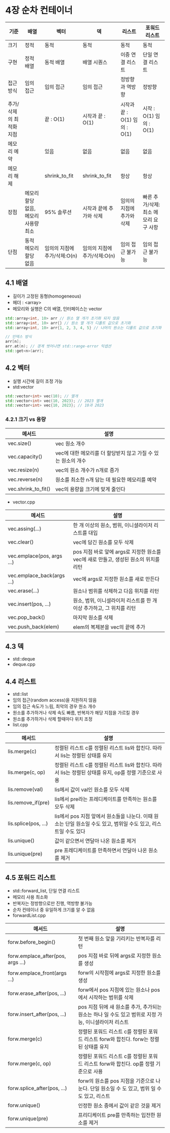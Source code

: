 # 4장 순차 컨테이너

|기준|배열|벡터|덱|리스트|포워드 리스트|
|-----|----|----|----|----|----|
|크기|정적|동적|동적|동적|동적|
|구현|정적 배열|동적 배열|배열 시퀀스|이중 연결 리스트|단일 연결 리스트|
|접근 방식|임의 접근|입의 접근|임의 접근|정방향과 역방향|정방향|
|추가/삭제의 최적화 지점||끝 : O(1)|시작과 끝 : O(1)|시작과 끝 : O(1) 임의 : O(1)|시작 : O(1) 임의 : O(1)|
|메모리 예약||있음|없음|없음|없음|
|메모리 해제||shrink_to_fit|shrink_to_fit|항상|항상|
|장점|메모리 할당 없음, 메모리 사용량 최소|95% 솔루션|시작과 끝에 추가와 삭제|임의의 지점에 추가와 삭제|빠른 추가/삭제:최소 메모리 요구 사항|
|단점|동적 메모리 할당 없음|임의의 지점에 추가/삭제:O(n)|임의의 지점에 추가/삭제:O(n)|임의 접근 불가능|임의 접근 불가능|

## 4.1 배열

- 길이가 고정된 동형(homogeneous)
- 헤더 : &lt;array&gt;
- 메모리와 실행은 C의 배열, 인터페이스는 vector
```C++
std::array<int, 10> arr // 원소 열 개가 초기화 되지 않음
std::array<int, 10> arr{} // 원소 열 개가 디폴트 값으로 초기화
std::array<int, 10> arr{1, 2, 3, 4, 5} // 나머지 원소는 디폴트 값으로 초기화

// 인덱스 방식
arr[n];
arr.at(n); // 경계 벗어나면 std::range-error 익셉션
std::get<n>(arr); 
```

## 4.2 벡터
- 실행 시간에 길이 조정 가능
- std:vector

```C++
std::vector<int> vec(10); // 열개
std::vector<int> vec(10, 2023); // 2023 열개
std::vector<int> vec{10, 2023}; // 10과 2023
```

### 4.2.1 크기 vs 용량

|메서드|설명|
|------|---|
|vec.size()|vec 원소 개수|
|vec.capacity()|vec에 대한 메모리를 더 할당받지 않고 가질 수 있는 원소의 개수|
|vec.resize(n)|vec의 원소 개수가 n개로 증가|
|vec.reverse(n)|원소를 최소한 n개 담는 데 필요한 메모리를 예약|
|vec.shrink_to_fit()|vec의 용량을 크기에 맞게 줄인다|

- vector.cpp

|메서드|설명|
|------|---|
|vec.assing(...)|한 개 이상의 원소, 범위, 이니셜라이저 리스트를 대입|
|vec.clear()|vec에 담긴 원소를 모두 삭제|
|vec.emplace(pos, args ...)|pos 지점 바로 앞에 args로 지정한 원소를 vec에 새로 만들고, 생성된 원소의 위치를 리턴|
|vec.emplace_back(args ...)|vec에 args로 지정한 원소를 새로 만든다|
|vec.erase(...)|원소나 범위를 삭제하고 다음 위치를 리턴|
|vec.insert(pos, ...)|원소, 범위, 이니셜라이저 리스트를 한 개 이상 추가하고, 그 위치를 리턴|
|vec.pop_back()|마지막 원소를 삭제|
|vec.push_back(elem)|elem의 복제본을 vec의 끝에 추가|

## 4.3 덱

- std::deque
- deque.cpp

## 4.4 리스트

- std::list
- 임의 접근(random access)을 지원하지 않음
- 임의 접근 속도가 느림, 최악의 경우 원소 개수
- 원소를 추가하거나 삭제 속도 빠름, 반복자가 해당 지점을 가르킬 경우
- 원소를 추가하거나 삭제 할때마다 위치 조정
- list.cpp

|메서드|설명|
|------|---|
|lis.merge(c)|정렬된 리스트 c를 정렬된 리스트 lis와 합친다. 따라서 lis는 정렬된 상태를 유지|
|lis.merge(c, op)|정렬된 리스트 c를 정렬된 리스트 lis와 합친다. 따라서 lis는 정렬된 상태를 유지, op를 정렬 기준으로 사용|
|lis.remove(val)|lis에서 값이 val인 원소를 모두 삭제|
|lis.remove_if(pre)|lis에서 pre라는 프레디케이트를 만족하는 원소를 모두 삭제|
|lis.splice(pos, ...)|lis에서 pos 지점 앞에서 원소들을 나눈다. 이때 원소는 단일 원소일 수도 있고, 범위일 수도 있고, 리스트일 수도 있다|
|lis.unique()|값이 같으면서 연달아 나온 원소를 제거|
|lis.unique(pre)|pre 프레디케이트를 만족하면서 연달아 나온 원소를 제거|

## 4.5 포워드 리스트

- std::forward_list, 단일 연결 리스트
- 메모리 사용 최소화
- 반복자는 정방향으로만 진행, 역방향 불가능
- 순차 컨테이너 중 유일하게 크기를 알 수 없음
- forwardList.cpp

|메서드|설명|
|------|---|
|forw.before_begin()|첫 번째 원소 앞을 기리키는 반복자를 리턴|
|forw.emplace_after(pos, args ...)|pos 지점 바로 뒤에 args로 지정한 원소를 생성|
|forw.emplace_front(args ...)|forw의 시작점에 args로 지정한 원소를 생성|
|forw.erase_after(pos, ...)|forw에서 pos 지점에 있는 원소나 pos에서 시작하는 범위를 삭제|
|forw.insert_after(pos, ...)|pos 지점 뒤에 새 원소를 추가, 추가되는 원소는 하나 일 수도 있고 범위로 지정 가능, 이니셜라이저 리스트|
|forw.merge(c)|정렬된 포워드 리스트 c를 정렬된 포워드 리스트 forw와 합친다. forw는 정렬된 상태를 유지|
|forw.merge(c, op)|정렬된 포워드 리스트 c를 정렬된 포워드 리스트 forw와 합친다. op를 정렬 기준으로 사용|
|forw.splice_after(pos, ...)|forw의 원소를 pos 지점을 기준으로 나눈다. 단일 원소일 수 도 있고, 범위 일 수도 있고, 리스트|
|forw.unique()|인정한 원소 중에서 값이 같은 것을 제거|
|forw.unique(pre)|프리디케이트 pre를 만족하는 입전한 원소를 제거|
